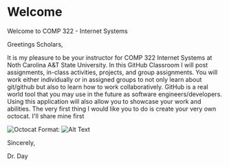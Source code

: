# Welcome
Welcome to COMP 322 - Internet Systems 

Greetings Scholars,

It is my pleasure to be your instructor for COMP 322 Internet Systems at Noth Carolina A&T State University. In this GitHub Classroom I will post assignments, in-class activities, projects, and group assignments. You will work either individually or in assigned groups to not only learn about git/github but also to learn how to work collaboratively. GitHub is a real world tool that you may use in the future as software engineers/developers. Using this application will also allow you to showcase your work and abilities. The very first thing I would like you to do is create your very own octocat. I'll share mine first

![Octocat](/images/logo.png)
Format: ![Alt Text](url)

Sincerely,

Dr. Day
